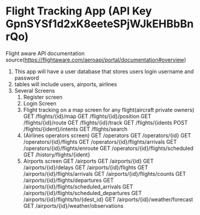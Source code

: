 # Flight Tracking App (API Key GpnSYSf1d2xK8eeteSPjWJkEHBbBnrQo)
Flight aware API documentation source(https://flightaware.com/aeroapi/portal/documentation#overview) 
1) This app will have a user database that stores users login username and password
2) tables will include users, airports, airlines
3) Several Screens
     1) Register screen 
     2) Login Screen
     3) Flight tracking on a map screen for any flight(aircraft private owners)
          GET /flights/{id}/map
          GET /flights/{id}/position
          GET /flights/{id}/route
          GET /flights/{id}/track
          GET /flights/{idents
          POST /flights/{ident}/intents
          GET /flights/search
     4) (Airlines operators screen) 
          GET /operators
          GET /operators/{id}
          GET /operators/{id}/flights
          GET /operators/{id}/flights/arrivals
          GET /operators/{id}/flights/enroute
          GET /operators/{id}/flights/scheduled
          GET /history/flights/{ident}
     5) Airports screen
        GET /airports
        GET /airports/{id}
        GET /airports/{id}/delays
        GET /airports/{id}/flights
        GET /airports/{id}/flights/arrivals
        GET /airports/{id}/flights/counts
        GET /airports/{id}/flights/departures
        GET /airports/{id}/flights/scheduled_arrivals
        GET /airports/{id}/flights/scheduled_departures
        GET /airports/{id}/flights/to/{dest_id}
        GET /airports/{id}/weather/forecast
        GET /airports/{id}/weather/observations
  
 
  
   

